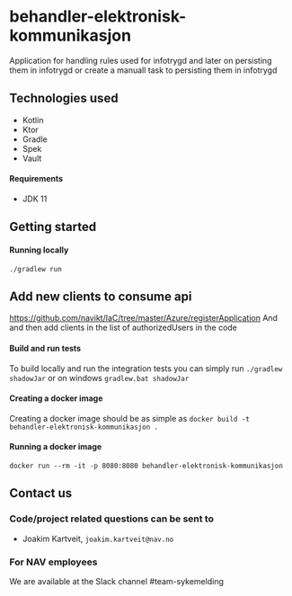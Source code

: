 # behandler-elektronisk-kommunikasjon
Application for handling rules used for infotrygd and later on persisting them in infotrygd or create a manuall task
to persisting them in infotrygd

## Technologies used
* Kotlin
* Ktor
* Gradle
* Spek
* Vault

#### Requirements

* JDK 11

## Getting started
#### Running locally
`./gradlew run`

## Add new clients to consume api
https://github.com/navikt/IaC/tree/master/Azure/registerApplication
And and then add clients in the list of authorizedUsers in the code

#### Build and run tests
To build locally and run the integration tests you can simply run `./gradlew shadowJar` or on windows 
`gradlew.bat shadowJar`


#### Creating a docker image
Creating a docker image should be as simple as `docker build -t behandler-elektronisk-kommunikasjon .`

#### Running a docker image
`docker run --rm -it -p 8080:8080 behandler-elektronisk-kommunikasjon`

## Contact us
### Code/project related questions can be sent to
* Joakim Kartveit, `joakim.kartveit@nav.no`

### For NAV employees
We are available at the Slack channel #team-sykemelding